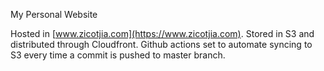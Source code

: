 My Personal Website

Hosted in [www.zicotjia.com](https://www.zicotjia.com). Stored in S3 and distributed through Cloudfront. Github actions set to automate syncing to S3 every time a commit is pushed to master branch.
